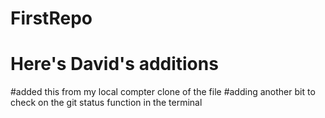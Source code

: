 # FirstRepo
# Here's David's additions

#added this from my local compter clone of the file
#adding another bit to check on the git status function in the terminal
